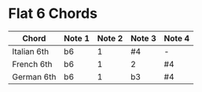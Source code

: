 # Flat 6 Chords

| Chord      | Note 1 | Note 2 | Note 3 | Note 4 |
|------------|--------|--------|--------|--------|
| Italian 6th| b6     | 1      | #4     | -      |
| French 6th | b6     | 1      | 2      | #4     |
| German 6th | b6     | 1      | b3     | #4     |

